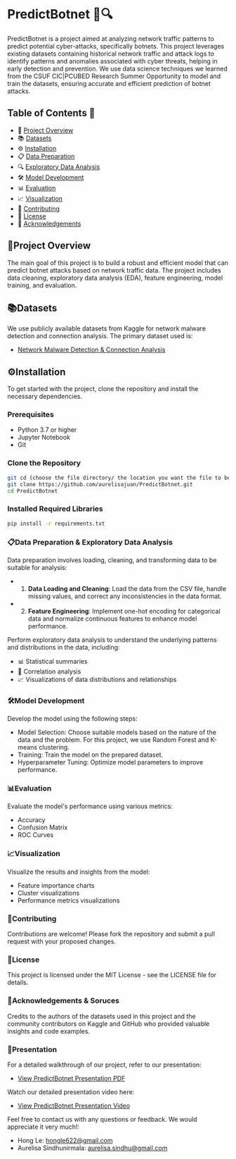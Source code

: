 # PredictBotnet 📡🔍

PredictBotnet is a project aimed at analyzing network traffic patterns to predict potential cyber-attacks, specifically botnets. This project leverages existing datasets containing historical network traffic and attack logs to identify patterns and anomalies associated with cyber threats, helping in early detection and prevention. We use data science techniques we learned from the CSUF CIC|PCUBED Research Summer Opportunity to model and train the datasets, ensuring accurate and efficient prediction of botnet attacks.

## Table of Contents 📑 

- 📜 [Project Overview](#project-overview)
- 📚 [Datasets](#datasets)
- ⚙️ [Installation](#installation)
- 📋 [Data Preparation](#data-preparation)
- 🔍 [Exploratory Data Analysis](#exploratory-data-analysis)
- 🛠️ [Model Development](#model-development)
- 📊 [Evaluation](#evaluation)
- 📈 [Visualization](#visualization)
- 🤝 [Contributing](#contributing)
- 📝 [License](#license)
- 🙏 [Acknowledgements](#acknowledgements)

## 📜Project Overview

The main goal of this project is to build a robust and efficient model that can predict botnet attacks based on network traffic data. The project includes data cleaning, exploratory data analysis (EDA), feature engineering, model training, and evaluation.

## 📚Datasets

We use publicly available datasets from Kaggle for network malware detection and connection analysis. The primary dataset used is:

- [Network Malware Detection & Connection Analysis](https://www.kaggle.com/datasets/agungpambudi/network-malware-detection-connection-analysis/versions/1?select=CTU-IoT-Malware-Capture-1-1conn.log.labeled.csv)

## ⚙️Installation

To get started with the project, clone the repository and install the necessary dependencies.

### Prerequisites

- Python 3.7 or higher
- Jupyter Notebook
- Git

### Clone the Repository

```bash
git cd (choose the file directory/ the location you want the file to be downloaded to) 
git clone https://github.com/aurelisajuan/PredictBotnet.git
cd PredictBotnet
```

### Installed Required Libraries

```bash
pip install -r requirements.txt
```

### 📋Data Preparation & Exploratory Data Analysis

Data preparation involves loading, cleaning, and transforming data to be suitable for analysis:

- 1. **Data Loading and Cleaning**: Load the data from the CSV file, handle missing values, and correct any inconsistencies in the data format.
- 2. **Feature Engineering**: Implement one-hot encoding for categorical data and normalize continuous features to enhance model performance.

Perform exploratory data analysis to understand the underlying patterns and distributions in the data, including:

- 📊 Statistical summaries
- 🔗 Correlation analysis
- 📈 Visualizations of data distributions and relationships

### 🛠️Model Development

Develop the model using the following steps:

- Model Selection: Choose suitable models based on the nature of the data and the problem. For this project, we use Random Forest and K-means clustering.
- Training: Train the model on the prepared dataset.
- Hyperparameter Tuning: Optimize model parameters to improve performance.

### 📊Evaluation 

Evaluate the model's performance using various metrics:

- Accuracy
- Confusion Matrix
- ROC Curves

### 📈Visualization

Visualize the results and insights from the model:

- Feature importance charts
- Cluster visualizations
- Performance metrics visualizations

### 🤝Contributing

Contributions are welcome! Please fork the repository and submit a pull request with your proposed changes.

### 📝License

This project is licensed under the MIT License - see the LICENSE file for details.

### 🙏Acknowledgements & Soruces

Credits to the authors of the datasets used in this project and the community contributors on Kaggle and GitHub who provided valuable insights and code examples.

### 🎥Presentation

For a detailed walkthrough of our project, refer to our presentation:
- [View PredictBotnet Presentation PDF](https://www.canva.com/design/DAGJYnUY8kI/qYSKUti5MHV20biZoQgkng/edit?utm_content=DAGJYnUY8kI&utm_campaign=designshare&utm_medium=link2&utm_source=sharebutton)

Watch our detailed presentation video here:
- [View PredictBotnet Presentation Video]([https://www.canva.com/design/DAGJYnUY8kI/qYSKUti5MHV20biZoQgkng/edit?utm_content=DAGJYnUY8kI&utm_campaign=designshare&utm_medium=link2&utm_source=sharebutton](https://drive.google.com/file/d/1OU-frPNHSUC5GztMeiAg9EtsXRDy_eDe/view?usp=drive_link))

Feel free to contact us with any questions or feedback. We would appreciate it very much!:

- Hong Le: hongle622@gmail.com
- Aurelisa Sindhunirmala: aurelisa.sindhu@gmail.com
